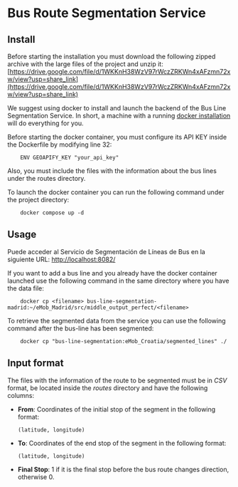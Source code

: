 # Bus Route Segmentation Service

## Install

Before starting the installation you must download the following zipped archive with the large files of the project and unzip it:
[https://drive.google.com/file/d/1WKKnH38WzV97rWczZRKWn4xAFzmn72xw/view?usp=share_link](https://drive.google.com/file/d/1WKKnH38WzV97rWczZRKWn4xAFzmn72xw/view?usp=share_link)


We suggest using docker to install and launch the backend of the Bus Line Segmentation Service. In short, a machine with a running [docker installation](https://docs.docker.com/engine/install/) will do everything for you. 

Before starting the docker container, you must configure its API KEY inside the Dockerfile by modifying line 32:
```
    ENV GEOAPIFY_KEY "your_api_key"
```

Also, you must include the files with the information about the bus lines under the routes directory.

To launch the docker container you can run the following command under the project directory:
```
    docker compose up -d
```

## Usage

Puede acceder al Servicio de Segmentación de Líneas de Bus en la siguiente URL:
[http://localhost:8082/](http://localhost:8082/)

If you want to add a bus line and you already have the docker container launched use the following command in the same directory where you have the data file:
```
    docker cp <filename> bus-line-segmentation-madrid:~/eMob_Madrid/src/middle_output_perfect/<filename>
```

To retrieve the segmented data from the service you can use the following command after the bus-line has been segmented:
```
    docker cp "bus-line-segmentation:eMob_Croatia/segmented_lines" ./
```

## Input format

The files with the information of the route to be segmented must be in *CSV* format, be located inside the *routes* directory and have the following columns:

* **From**: Coordinates of the initial stop of the segment in the following format:
    ```
    (latitude, longitude)
    ```
* **To**: Coordinates of the end stop of the segment in the following format:
    ```
    (latitude, longitude)
    ```
* **Final Stop**: 1 if it is the final stop before the bus route changes direction, otherwise 0.

